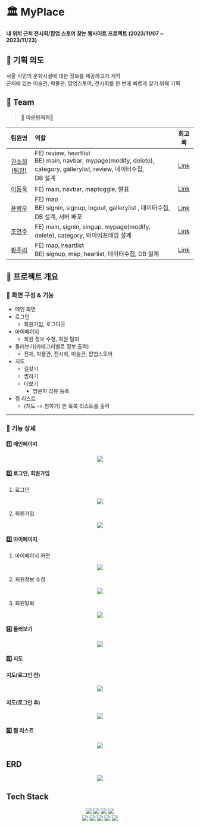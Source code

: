 # 🏛 MyPlace

**내 위치 근처 전시회/팝업 스토어 찾는 웹사이트 프로젝트 (2023/11/07 ~ 2023/11/23)**

## 📁 기획 의도

서울 시민의 문화시설에 대한 정보를 제공하고자 제작 <br>
근처에 있는 미술관, 박물관, 팝업스토어, 전시회를 한 번에 빠르게 찾기 위해 기획

## 🌱 Team

> 🌳 **마운틴척척**🌳

|                  팀원명                   | 역할                                                                                                                     |                  회고록                   |
| :---------------------------------------: | :----------------------------------------------------------------------------------------------------------------------- | :---------------------------------------: |
| [권소희(팀장)](https://github.com/Aru428) | FE) review, heartlist <br /> BE) main, navbar, mypage(modify, delete), category, gallerylist, review, 데이터수집, <br /> DB 설계 | [Link](#) |
|   [이동욱](https://github.com/ldw0123)    | FE) main, navbar, maptoggle, 발표                                                                                        | [Link](https://velog.io/@ldw0123/%EC%83%88%EC%8B%B9x%EC%BD%94%EB%94%A9%EC%98%A8-%ED%92%80%EC%8A%A4%ED%83%9D-%EC%9B%B9-%EC%9C%B5%ED%95%A9-%EA%B0%9C%EB%B0%9C%EC%9E%90-%EC%96%91%EC%84%B1-%EA%B3%BC%EC%A0%95-1%EC%B0%A8-%ED%8C%80-%ED%94%84%EB%A1%9C%EC%A0%9D%ED%8A%B8-%ED%9A%8C%EA%B3%A0) |
|  [윤병우](https://github.com/yoonbung12)  | FE) map <br/> BE) signin, signup, logout, gallerylist , 데이터수집, DB 설계, 서버 배포                                   | [Link](https://velog.io/@yoonbung12/%EC%83%88%EC%8B%B9-1%EC%B0%A8-%ED%94%84%EB%A1%9C%EC%A0%9D%ED%8A%B8-%ED%9A%8C%EA%B3%A0%EB%A1%9D-MyPlace) |
|   [조연주](https://github.com/J-Yeonju)   | FE) main, signin, singup, mypage(modify, delete), category, 와이어프레임 설계                                            | [Link](#) |
|  [황주리](https://github.com/joojooring)  | FE) map, heartlist <br/> BE) signup, map, hearlist, 데이터수집, DB 설계                                                  | [Link](https://velog.io/@ghkdwnfl0557/1%EC%B0%A8-%ED%94%84%EB%A1%9C%EC%A0%9D%ED%8A%B8-%ED%9A%8C%EA%B3%A0%EB%A1%9D) |

## 📁 프로젝트 개요

### 📂 화면 구성 & 기능

- 메인 화면
- 로그인
  - 회원가입, 로그아웃
- 마이페이지
  - 회원 정보 수정, 회원 탈퇴
- 둘러보기(카테고리별로 정보 출력)
  - 전체, 박물관, 전시회, 미술관, 팝업스토어
- 지도
  - 길찾기
  - 찜하기
  - 더보기
    - 방문자 리뷰 등록
- 찜 리스트
  - (지도 -> 찜하기) 한 목록 리스트를 출력

---

### 📂 기능 상세

#### 1️⃣ 메인페이지

<div align="center">
	<img src="/app/static/img/main.jpg">
</div>

#### 2️⃣ 로그인, 회원가입

1. 로그인
<div align="center">
	<img src="/app/static/img/login.jpg">
</div>

2. 회원가입
<div align="center">
	<img src="/app/static/img/singup.jpg">
</div>

#### 3️⃣ 마이페이지

1. 마이페이지 화면
<div align="center">
	<img src="/app/static/img/mypage.jpg">
</div>

2. 회원정보 수정
<div align="center">
	<img src="/app/static/img/info1.jpg">
</div>

3. 회원탈퇴
<div align="center">
	<img src="/app/static/img/info2.jpg">
</div>

#### 4️⃣ 둘러보기

<div align="center">
	<img src="/app/static/img/list.png">
</div>

#### 5️⃣ 지도

#### 지도(로그인 전)

<div align="center">
	<img src="/app/static/img/map.jpg">
</div>

#### 지도(로그인 후)

<div align="center">
	<img src="/app/static/img/map(login).jpg">
</div>

#### 6️⃣ 찜 리스트

<div align="center">
	<img src="/app/static/img/heart.jpg">
</div>

## ERD

<div align="center">
	<img src="/app/static/img/erd.png">
</div>

## Tech Stack

<div align="center">
	<img src="https://img.shields.io/badge/HTML5-E34F26?style=flat&logo=HTML5&logoColor=white" />
	<img src="https://img.shields.io/badge/CSS3-1572B6?style=flat&logo=CSS3&logoColor=white" />
	<img src="https://img.shields.io/badge/JavaScript-F7DF1E?style=flat&logo=JavaScript&logoColor=white" />
	<img src="https://img.shields.io/badge/jQuery-0769AD?style=flat&logo=jQuery&logoColor=white" />
	<br>
	<img src="https://img.shields.io/badge/MySQL-4479A1?style=flat&logo=MySQL&logoColor=white" />
	<img src="https://img.shields.io/badge/Visual%20Studio%20Code-007ACC?style=flat&logo=VisualStudioCode&logoColor=white" />
<img src="https://img.shields.io/badge/GitHub-181717?style=flat&logo=GitHub&logoColor=white" />
<img src="https://img.shields.io/badge/Bootstrap-7952B3?style=flat&logo=Bootstrap&logoColor=white" />
<img src="https://img.shields.io/badge/nodedotjs-339933?style=flat&logo=nodedotjs&logoColor=white" />
</div>
<br>
